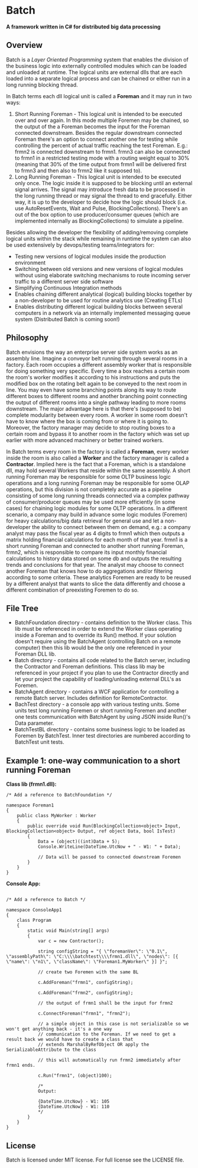 # Batch

__A framework written in C# for distributed big data processing__

## Overview

Batch is a _Layer Oriented Programming_ system that enables the division of the business logic into externally
controlled modules which can be loaded and unloaded at runtime. The logical units are external dlls that are each 
loaded into a separate logical process and can be chained or either run in a long running blocking thread.

In Batch terms each dll logical unit is called a __Foreman__ and it may run in two ways:
1. Short Running Foreman - This logical unit is intended to be executed over and over again.
In this mode multiple Foremen may be chained, so the output of the a Foreman becomes the input for the Foreman 
connected downstream. Besides the regular downstream connected Foreman there's an option to connect another one
for testing while controlling the percent of actual traffic reaching the test Foreman. E.g.: frmn2 is connected 
downstream to frmn1. frmn3 can also be connected to frmn1 in a restricted testing mode with a routing weight 
equal to 30% (meaning that 30% of the time output from frmn1 will be delivered first to frmn3 and then also to
frmn2 like it supposed to).
2. Long Running Foreman - This logical unit is intended to be executed only once. The logic inside it is supposed
to be blocking until an external signal arrives. The signal may introduce fresh data to be processed in the long 
running thread or may signal the thread to end gracefully. Either way, it is up to the developer to decide how
the logic should block (i.e. use AutoResetEvents, Wait and Pulse, BlockingCollections). There's an out of the box
option to use producer/consumer queues (which are implemented internally as BlockingCollections) to simulate a
pipeline.

Besides allowing the developer the flexibility of adding/removing complete logical units within the stack while 
remaining in runtime the system can also be used extensively by devops/testing teams/integrators for:
* Testing new versions of logical modules inside the production environment
* Switching between old versions and new versions of logical modules without using elaborate switching
mechanisms to route incoming server traffic to a different server side software
* Simplifying Continuous Integration methods
* Enables chaining different analytical (logical) building blocks together by a non-developer to be used for
routine analytics use (Creating ETLs)
* Enables distributing different logical building blocks between several computers in a network via an internally
implemented messaging queue system (Distributed Batch is coming soon!)

## Philosophy

Batch envisions the way an enterprise server side system works as an assembly line. Imagine a conveyor belt
running through several rooms in a factory. Each room occupies a different assembly worker that is responsible
for doing something very specific. Every time a box reaches a certain room the room's worker modifies it according 
to his instructions and puts the modified box on the rotating belt again to be conveyed to the next room in line.
You may even have some branching points along its way to route different boxes to different rooms and another
branching point connecting the output of different rooms into a single pathway leading to more rooms downstream.
The major advantage here is that there's (supposed to be) complete modularity between every room. A worker in some
room doesn't have to know where the box is coming from or where it is going to. Moreover, the factory manager
may decide to stop routing boxes to a certain room and bypass it to another room in the factory which was set up
earlier with more advanced machinery or better trained workers.

In Batch terms every room in the factory is called a __Foreman__, every worker inside the room is also called a 
__Worker__ and the factory manager is called a __Contractor__. Implied here is the fact that a Foreman, which is
a standalone dll, may hold several Workers that reside within the same assembly. A short running Foreman may be 
responsible for some OLTP business logic operations and a long running Foreman may be responsible for some OLAP 
operations, but this division is not completely accurate as a pipeline consisting of some long running threads
connected via a complex pathway of consumer/producer queues may be used more efficiently (in some cases) for 
chaining logic modules for some OLTP operations. In a different scenario, a company may build in advance some
logic modules (Foremen) for heavy calculations/big data retrieval for general use and let a non-developer
the ability to connect between them on demand, e.g.: a company analyst may pass the fiscal year as 4 digits to
frmn1 which then outputs a matrix holding financial calculations for each month of that year. frmn1 is a 
short running Foreman and connected to another short running Foreman, frmn2, which is responsible to compare
its input monthly financial calculations to history data stored on some db and outputs the resulting trends and
conclusions for that year. The analyst may choose to connect another Foreman that knows how to do aggregations
and/or filtering according to some criteria. These analytics Foremen are ready to be reused by a different 
analyst that wants to slice the data differently and choose a different combination of preexisting Foremen to 
do so.

## File Tree

* BatchFoundation directory - contains definition to the Worker class. This lib must be referenced in order to 
extend the Worker class operating inside a Foreman and to override its Run() method. If your solution doesn't
require using the BatchAgent (controlling Batch on a remote computer) then this lib would be the only one 
referenced in your Foreman DLL lib.
* Batch directory - contains all code related to the Batch server, including the Contractor and Foreman definitions.
This class lib may be referenced in your project if you plan to use the Contractor directly and let your project
the capability of loading/unloading external DLL's as Foremen.
* BatchAgent directory - contains a WCF application for controlling a remote Batch server. Includes definition
for RemoteContractor.
* BachTest directory - a console app with various testing units. Some units test long running Foremen or short
running Foremen and another one tests communication with BatchAgent by using JSON inside Run()'s Data parameter.
* BatchTestBL directory - contains some business logic to be loaded as Foremen by BatchTest. Inner test directories
are numbered according to BatchTest unit tests.

## Example 1: one-way communication to a short running Foreman

__Class lib (frmn1.dll):__

~~~~
/* Add a reference to BatchFoundation */

namespace Foreman1
{
	public class MyWorker : Worker
    {
        public override void Run(BlockingCollection<object> Input, BlockingCollection<object> Output, ref object Data, bool IsTest)
        {
            Data = (object)((int)Data + 5);
            Console.WriteLine(DateTime.UtcNow + " - W1: " + Data);
			
			// Data will be passed to connected downstream Foremen
        }
    }	
}

~~~~

__Console App:__

~~~~

/* Add a reference to Batch */

namespace ConsoleApp1
{
	class Program
	{
		static void Main(string[] args)
		{
			var c = new Contractor();

			string configString = "{ \"foremanVer\": \"0.1\", \"assemblyPath\": \"C:\\\\batchtest\\\\frmn1.dll\", \"nodes\": [{ \"name\": \"n1\", \"className\": \"Foreman1.MyWorker\" }] }";
			
			// create two Foremen with the same BL

			c.AddForeman("frmn1", configString);

			c.AddForeman("frmn2", configString);

			// the output of frmn1 shall be the input for frmn2

			c.ConnectForeman("frmn1", "frmn2");

			// a simple object in this case is not serializable so we won't get anything back - it's a one way
			// communication to the Foreman. If we need to get a result back we would have to create a class that
			// extends MarshalByRefObject OR apply the SerializableAttribute to the class

			// this will automatically run frmn2 immediately after frmn1 ends.

			c.Run("frmn1", (object)100);

			/*
			Output:
			
			{DateTime.UtcNow} - W1: 105
			{DateTime.UtcNow} - W1: 110
			*/
		}
	}
}

~~~~

## License

Batch is licensed under MIT license. For full license see the LICENSE file.




